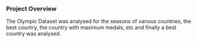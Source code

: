 ### Project Overview

 The Olympic Dataset was analysed for the seasons of various countries, the best country, the country with maximum medals, etc and finally a best country was analysed.


